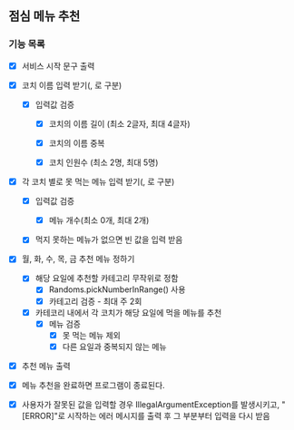 ## 점심 메뉴 추천

### 기능 목록

- [x] 서비스 시작 문구 출력


- [x] 코치 이름 입력 받기(, 로 구분)
    - [x] 입력값 검증
        - [x] 코치의 이름 길이 (최소 2글자, 최대 4글자)
        - [x] 코치의 이름 중복
        - [x] 코치 인원수 (최소 2명, 최대 5명)


- [x] 각 코치 별로 못 먹는 메뉴 입력 받기(, 로 구분)
    - [x] 입력값 검증
        - [x] 메뉴 개수(최소 0개, 최대 2개)
    - [x] 먹지 못하는 메뉴가 없으면 빈 값을 입력 받음
      

- [x] 월, 화, 수, 목, 금 추천 메뉴 정하기
    - [x] 해당 요일에 추천할 카테고리 무작위로 정함
        - [x] Randoms.pickNumberInRange() 사용
        - [x] 카테고리 검증 - 최대 주 2회
    - [x] 카테코리 내에서 각 코치가 해당 요일에 먹을 메뉴를 추천
        - [x] 메뉴 검증
            - [x] 못 먹는 메뉴 제외
            - [x] 다른 요일과 중복되지 않는 메뉴

- [x] 추천 메뉴 출력

    
- [x] 메뉴 추천을 완료하면 프로그램이 종료된다.


- [x] 사용자가 잘못된 값을 입력할 경우 IllegalArgumentException를 발생시키고,
        "[ERROR]"로 시작하는 에러 메시지를 출력 후 그 부분부터 입력을 다시 받음